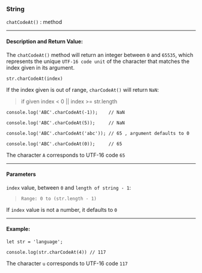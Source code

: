 ### String 

`chatCodeAt()` : method

___

#### Description and Return Value:

The `chatCodeAt()` method will return an integer between `0` and `65535`, which represents the unique `UTF-16 code unit` of the character that matches the index given in its argument.

`str.charCodeAt(index)`

If the index given is out of range, `charCodeAt()` will return `NaN`:

>if given index < 0 || index >= str.length

```
console.log('ABC'.charCodeAt(-1));    // NaN

console.log('ABC'.charCodeAt(5));     // NaN

console.log('ABC'.charCodeAt('abc')); // 65 , argument defaults to 0

console.log('ABC'.charCodeAt(0));     // 65 

```
The character `A` corresponds to UTF-16 code `65`

___

#### Parameters

`index` value, between `0` and `length of string - 1`:
>`Range: 0 to (str.length - 1)`

If `index` value is not a number, it defaults to `0`
___

#### Example:

```
let str = 'language';

console.log(str.charCodeAt(4)) // 117
```
The character `u` corresponds to UTF-16 code `117`
